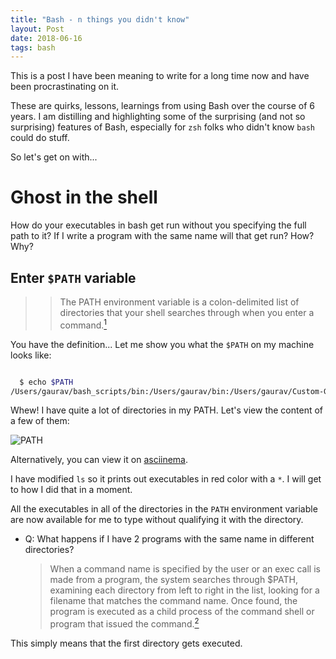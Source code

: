 ```yaml
---
title: "Bash - n things you didn't know"
layout: Post
date: 2018-06-16
tags: bash
---
```


This is a post I have been meaning to write for a long time now and have been procrastinating on it.

These are quirks, lessons, learnings from using Bash over the course of 6 years. I am distilling and highlighting some of the surprising (and not so surprising) features of Bash, especially for `zsh` folks who didn't know `bash` could do stuff.

So let's get on with...

# Ghost in the shell

How do your executables in bash get run without you specifying the full path to it? If I write a program with the same name will that get run? How? Why?

## Enter `$PATH` variable

> > The PATH environment variable is a colon-delimited list of directories that your shell searches through when you enter a command.[<sup>1</sup>][PATH_Definition]

You have the definition... Let me show you what the `$PATH` on my machine looks like:

```bash

  $ echo $PATH
/Users/gaurav/bash_scripts/bin:/Users/gaurav/bin:/Users/gaurav/Custom-Git-Commands:/Users/gaurav/Developer/experimental/sdk/flutter/bin:/usr/local/share/android-sdk/tools:/usr/local/share/android-sdk/tools/bin:/usr/local/share/android-sdk/platform-tools:/Users/gaurav/.jenv/shims:/Users/gaurav/.jenv/bin:/Users/gaurav/.goenv/shims:/Users/gaurav/.goenv/bin:/usr/local/Cellar/pyenv-virtualenv/1.1.3/shims:/Users/gaurav/.pyenv/shims:/Users/gaurav/.nodenv/shims:/Users/gaurav/.nodenv/bin:/usr/local/var/rbenv/shims:/usr/local/opt/python/libexec/bin:/usr/local/bin:/usr/bin:/bin:/usr/local/sbin:/usr/sbin:/sbin:/opt/X11/bin:/Library/Frameworks/Mono.framework/Versions/Current/Commands:/Applications/Wireshark.app/Contents/MacOS
```

Whew! I have quite a lot of directories in my PATH. Let's view the content of a few of them:

![PATH][BashPATHGif]

Alternatively, you can view it on [asciinema][BashPATHGifAC].

I have modified `ls` so it prints out executables in red color with a `*`. I will get to how I did that in a moment.

All the executables in all of the directories in the `PATH` environment variable are now available for me to type without qualifying it with the directory.

* Q: What happens if I have 2 programs with the same name in different directories?

  > When a command name is specified by the user or an exec call is made from a program, the system searches through $PATH, examining each directory from left to right in the list, looking for a filename that matches the command name. Once found, the program is executed as a child process of the command shell or program that issued the command.[<sup>2</sup>][PATH_Behavior]

This simply means that the first directory gets executed.

[PATH_Definition]: https://kb.iu.edu/d/acar
[BashPATHGif]: /assets/gifs/03-bash-paths.gif
[BashPathGifAC]: https://asciinema.org/a/iOnUcPLwGtKHeoDOGLnmpTl1G
[PATH_Behavior]: https://en.wikipedia.org/wiki/PATH_(variable)#Unix_and_Unix-like
